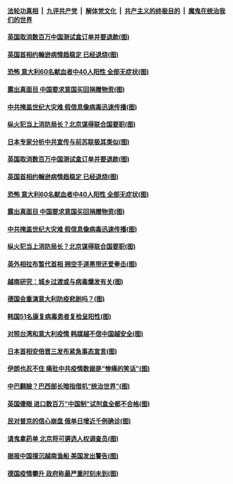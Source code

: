 ####  [法轮功真相](../../../../basic/blob/master/README.md?t=04090230) &nbsp;|&nbsp; [九评共产党](../../../../9ping.md/blob/master/README.md?t=04090230) &nbsp;|&nbsp; [解体党文化](../../../../jtdwh.md/blob/master/README.md?t=04090230)  &nbsp;|&nbsp; [共产主义的终极目的](../../../../gczydzjmd.md/blob/master/README.md?t=04090230) &nbsp;|&nbsp; [魔鬼在统治我们的世界](../../../../mgztzwmdsj.md/blob/master/README.md?t=04090230) 

#### [英国取消数百万中国测试盒订单并要退款(图)](../pages/p9/929090.md?t=04090230) 

#### [英国首相约翰逊病情趋稳定 已经退烧(图)](../pages/p9/929072.md?t=04090230) 

#### [恐怖 意大利60名献血者中40人阳性 全部无症状(图)](../pages/p9/928962.md?t=04090230) 

#### [露出真面目 中国要求意国买回捐赠物资(图)](../pages/p9/928940.md?t=04090230) 

#### [中共掩盖世纪大灾难 假信息像病毒迅速传播(图)](../pages/p9/928953.md?t=04090230) 

#### [纵火犯当上消防局长？北京谋得联合国要职(图)](../pages/p9/929004.md?t=04090230) 

#### [日本专家分析中共宣传与前苏联极其类似(图)](../pages/p9/929095.md?t=04090230) 

#### [英国取消数百万中国测试盒订单并要退款(图)](../pages/p9/929090.md?t=04090230) 

#### [英国首相约翰逊病情趋稳定 已经退烧(图)](../pages/p9/929072.md?t=04090230) 

#### [恐怖 意大利60名献血者中40人阳性 全部无症状(图)](../pages/p9/928962.md?t=04090230) 

#### [露出真面目 中国要求意国买回捐赠物资(图)](../pages/p9/928940.md?t=04090230) 

#### [中共掩盖世纪大灾难 假信息像病毒迅速传播(图)](../pages/p9/928953.md?t=04090230) 

#### [纵火犯当上消防局长？北京谋得联合国要职(图)](../pages/p9/929004.md?t=04090230) 

#### [英外相拉布暂代首相 拥空手道黑带还爱拳击(图)](../pages/p9/929006.md?t=04090230) 

#### [越南研究：城乡过渡或与病毒爆发有关(图)](../pages/p9/929005.md?t=04090230) 

#### [德国会重演意大利防疫悲剧吗？(图)](../pages/p9/928998.md?t=04090230) 

#### [韩国51名康复病毒患者复检呈阳性(图)](../pages/p9/928995.md?t=04090230) 

#### [对照台湾和意大利疫情 韩媒越不信中国越安全(图)](../pages/p9/928948.md?t=04090230) 

#### [日本首相安倍晋三发布紧急事态宣言(图)](../pages/p9/928935.md?t=04090230) 

#### [伊朗也忍不住 痛批中共疫情数据是“惨痛的笑话”(图)](../pages/p9/928917.md?t=04090230) 

#### [中巴翻臉？巴西部长暗指借机“统治世界”(图)](../pages/p9/928918.md?t=04090230) 

#### [英国傻眼 进口数百万“中国制”试剂盒全都不合格(图)](../pages/p9/928786.md?t=04090230) 

#### [民对普京的信心崩盘 俄单日增近千例确诊(图)](../pages/p9/928845.md?t=04090230) 

#### [请鬼拿药单 北京将可遴选人权调查员(图)](../pages/p9/928825.md?t=04090230) 

#### [据报中国撞沉越南渔船 美国发出警告(图)](../pages/p9/928878.md?t=04090230) 

#### [德国疫情攀升 政府称最严重时刻未到(图)](../pages/p9/928866.md?t=04090230) 

